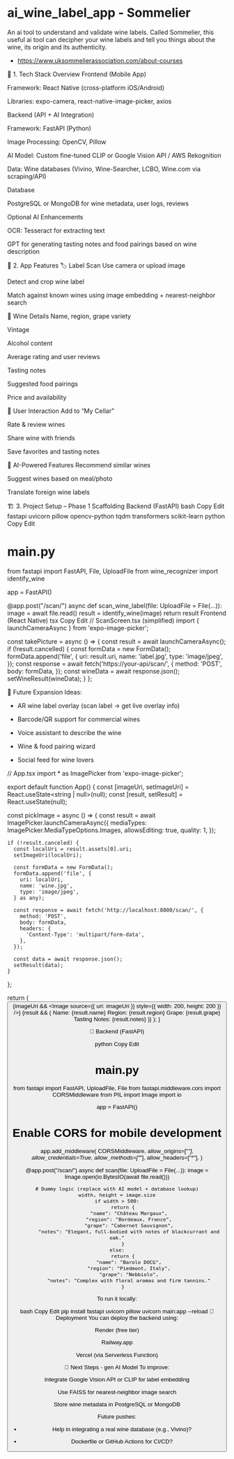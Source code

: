 # ai_wine_label_app - Sommelier
An ai tool to understand and validate wine labels. Called Sommelier, this useful ai tool can decipher your wine labels and tell you things about the wine, its origin and its authenticity.

- https://www.uksommelierassociation.com/about-courses


🔧 1. Tech Stack Overview
Frontend (Mobile App)

Framework: React Native (cross-platform iOS/Android)

Libraries: expo-camera, react-native-image-picker, axios

Backend (API + AI Integration)

Framework: FastAPI (Python)

Image Processing: OpenCV, Pillow

AI Model: Custom fine-tuned CLIP or Google Vision API / AWS Rekognition

Data: Wine databases (Vivino, Wine-Searcher, LCBO, Wine.com via scraping/API)

Database

PostgreSQL or MongoDB for wine metadata, user logs, reviews

Optional AI Enhancements

OCR: Tesseract for extracting text

GPT for generating tasting notes and food pairings based on wine description

📲 2. App Features
🏷️ Label Scan
Use camera or upload image

Detect and crop wine label

Match against known wines using image embedding + nearest-neighbor search

📄 Wine Details
Name, region, grape variety

Vintage

Alcohol content

Average rating and user reviews

Tasting notes

Suggested food pairings

Price and availability

📝 User Interaction
Add to “My Cellar”

Rate & review wines

Share wine with friends

Save favorites and tasting notes

🧠 AI-Powered Features
Recommend similar wines

Suggest wines based on meal/photo

Translate foreign wine labels

🏗️ 3. Project Setup – Phase 1 Scaffolding
Backend (FastAPI)
bash
Copy
Edit
fastapi
uvicorn
pillow
opencv-python
tqdm
transformers
scikit-learn
python
Copy
Edit
# main.py
from fastapi import FastAPI, File, UploadFile
from wine_recognizer import identify_wine

app = FastAPI()

@app.post("/scan/")
async def scan_wine_label(file: UploadFile = File(...)):
    image = await file.read()
    result = identify_wine(image)
    return result
Frontend (React Native)
tsx
Copy
Edit
// ScanScreen.tsx (simplified)
import { launchCameraAsync } from 'expo-image-picker';

const takePicture = async () => {
  const result = await launchCameraAsync();
  if (!result.cancelled) {
    const formData = new FormData();
    formData.append('file', {
      uri: result.uri,
      name: 'label.jpg',
      type: 'image/jpeg',
    });
    const response = await fetch('https://your-api/scan/', {
      method: 'POST',
      body: formData,
    });
    const wineData = await response.json();
    setWineResult(wineData);
  }
};

🔮 Future Expansion Ideas:
- AR wine label overlay (scan label → get live overlay info)

- Barcode/QR support for commercial wines

- Voice assistant to describe the wine

- Wine & food pairing wizard

- Social feed for wine lovers


// App.tsx
import * as ImagePicker from 'expo-image-picker';

export default function App() {
  const [imageUri, setImageUri] = React.useState<string | null>(null);
  const [result, setResult] = React.useState<any>(null);

  const pickImage = async () => {
    const result = await ImagePicker.launchCameraAsync({
      mediaTypes: ImagePicker.MediaTypeOptions.Images,
      allowsEditing: true,
      quality: 1,
    });

    if (!result.canceled) {
      const localUri = result.assets[0].uri;
      setImageUri(localUri);

      const formData = new FormData();
      formData.append('file', {
        uri: localUri,
        name: 'wine.jpg',
        type: 'image/jpeg',
      } as any);

      const response = await fetch('http://localhost:8000/scan/', {
        method: 'POST',
        body: formData,
        headers: {
          'Content-Type': 'multipart/form-data',
        },
      });

      const data = await response.json();
      setResult(data);
    }
  };

  return (
    <View className="flex-1 justify-center items-center bg-white">
      <Button title="Scan Wine Label" onPress={pickImage} />
      {imageUri && <Image source={{ uri: imageUri }} style={{ width: 200, height: 200 }} />}
      {result && (
        <View className="mt-4">
          <Text>Name: {result.name}</Text>
          <Text>Region: {result.region}</Text>
          <Text>Grape: {result.grape}</Text>
          <Text>Tasting Notes: {result.notes}</Text>
        </View>
      )}
    </View>
  );
}

🧠 Backend (FastAPI)

python
Copy
Edit
# main.py
from fastapi import FastAPI, UploadFile, File
from fastapi.middleware.cors import CORSMiddleware
from PIL import Image
import io

app = FastAPI()

# Enable CORS for mobile development
app.add_middleware(
    CORSMiddleware,
    allow_origins=["*"],
    allow_credentials=True,
    allow_methods=["*"],
    allow_headers=["*"],
)

@app.post("/scan/")
async def scan(file: UploadFile = File(...)):
    image = Image.open(io.BytesIO(await file.read()))

    # Dummy logic (replace with AI model + database lookup)
    width, height = image.size
    if width > 500:
        return {
            "name": "Château Margaux",
            "region": "Bordeaux, France",
            "grape": "Cabernet Sauvignon",
            "notes": "Elegant, full-bodied with notes of blackcurrant and oak."
        }
    else:
        return {
            "name": "Barolo DOCG",
            "region": "Piedmont, Italy",
            "grape": "Nebbiolo",
            "notes": "Complex with floral aromas and firm tannins."
        }
To run it locally:

bash
Copy
Edit
pip install fastapi uvicorn pillow
uvicorn main:app --reload
🚀 Deployment
You can deploy the backend using:

Render (free tier)

Railway.app

Vercel (via Serverless Function)

🔮 Next Steps - gen AI Model
To improve:

Integrate Google Vision API or CLIP for label embedding

Use FAISS for nearest-neighbor image search

Store wine metadata in PostgreSQL or MongoDB

Future pushes:

- Help in integrating a real wine database (e.g., Vivino)?

- Dockerfile or GitHub Actions for CI/CD?
